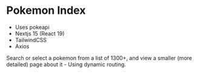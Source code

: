 # Pokemon Index

- Uses pokeapi
- Nextjs 15 (React 19)
- TailwindCSS
- Axios

Search or select a pokemon from a list of 1300+, and view a smaller (more detailed) page about it - Using dynamic routing.